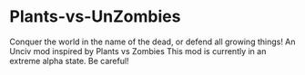 # Plants-vs-UnZombies
Conquer the world in the name of the dead, or defend all growing things! An Unciv mod inspired by Plants vs Zombies
This mod is currently in an extreme alpha state. Be careful!
